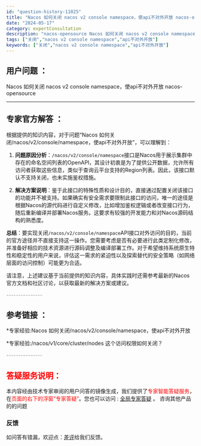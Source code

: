 ```yaml
---
id: "question-history-11025"
title: "Nacos 如何关闭 nacos v2 console namespace，使api不对外开放 nacos-opensource"
date: "2024-05-17"
category: expertConsultation
description: "nacos-opensource Nacos 如何关闭 nacos v2 console namespace，使api不对外开放"
tags: ["关闭","nacos v2 console namespace","api不对外开放"]
keywords: ["关闭","nacos v2 console namespace","api不对外开放"]
---
```


## 用户问题 ： 
 Nacos 如何关闭 nacos v2 console namespace，使api不对外开放 nacos-opensource 

---------------
## 专家官方解答 ：

根据提供的知识内容，对于问题“Nacos 如何关闭/nacos/v2/console/namespace，使api不对外开放”，可以理解到：

1. **问题原因分析**：`/nacos/v2/console/namespace`接口是Nacos用于展示集群中存在的命名空间列表的OpenAPI，其设计初衷是为了提供公开数据，允许所有访问者获取这些信息，类似于查询云平台支持的Region列表。因此，该接口默认不支持关闭，也未实施鉴权措施。

2. **解决方案说明**：鉴于此接口的特殊性质和设计目的，直接通过配置关闭该接口的功能并不被支持。如果确实有安全需求要限制此接口的访问，唯一的途径是根据Nacos的源代码进行自定义修改，比如增加鉴权逻辑或者改变接口行为，随后重新编译并部署Nacos服务。这要求有较强的开发能力和对Nacos源码结构的熟悉度。

**总结**：要实现关闭`/nacos/v2/console/namespace`API接口对外访问的目的，当前的官方途径并不直接支持这一操作。您需要考虑是否有必要进行此类定制化修改，并准备好相应的技术资源进行源码调整及编译部署工作。对于希望维持系统原生特性和稳定性的用户来说，评估这一需求的紧迫性以及探索替代的安全策略（如网络层面的访问控制）可能更为合适。

请注意，上述建议基于当前提供的知识内容，具体实践时还需参考最新的Nacos官方文档和社区讨论，以获取最新的解决方案或建议。


<font color="#949494">---------------</font> 


## 参考链接 ：

*专家经验:Nacos 如何关闭/nacos/v2/console/namespace，使api不对外开放 
 
 *专家经验:/nacos/v1/core/cluster/nodes 这个访问权限如何关闭？ 


 <font color="#949494">---------------</font> 
 


## <font color="#FF0000">答疑服务说明：</font> 

本内容经由技术专家审阅的用户问答的镜像生成，我们提供了<font color="#FF0000">专家智能答疑服务</font>，在<font color="#FF0000">页面的右下的浮窗”专家答疑“</font>。您也可以访问 : [全局专家答疑](https://opensource.alibaba.com/chatBot) 。 咨询其他产品的的问题

### 反馈
如问答有错漏，欢迎点：[差评](https://ai.nacos.io/user/feedbackByEnhancerGradePOJOID?enhancerGradePOJOId=13714)给我们反馈。
